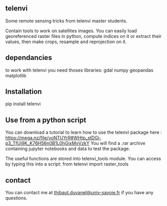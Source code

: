 telenvi
-------
Some remote sensing tricks from telenvi master students.

Contain tools to work on satellites images. You can easily load georeferenced raster files in python, compute indices on it or extract their values, then make crops, resample and reprojection on it.

dependancies
------------
to work with telenvi you need thoses libraries:
  gdal
  numpy
  geopandas
  matplotlib
 
Installation
------------
pip install telenvi

Use from a python script
----------
You can download a tutorial to learn how to use the telenvi package here : https://mega.nz/file/voNTUYrR#WHtp_stDGi-p3_TfUj9K_K76H56n0B1L0hGixMvVzkY You will find a .rar archive containing jupyter notebooks and data to test the package.

The useful functions are stored into telenvi_tools module. You can access by typing this into a script: from telenvi import raster_tools

contact
-------
You can contact me at thibaut.duvanel@univ-savoie.fr if you have any questions.
